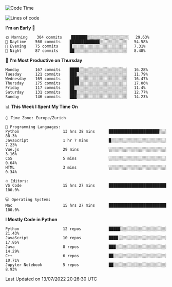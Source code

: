 <!--START_SECTION:waka-->
![Code Time](http://img.shields.io/badge/Code%20Time-0%20secs-blue)

![Lines of code](https://img.shields.io/badge/From%20Hello%20World%20I%27ve%20Written-13%20Million%20lines%20of%20code-blue)

**I'm an Early 🐤** 

```text
🌞 Morning    304 commits    ███████░░░░░░░░░░░░░░░░░░   29.63% 
🌆 Daytime    560 commits    █████████████░░░░░░░░░░░░   54.58% 
🌃 Evening    75 commits     █░░░░░░░░░░░░░░░░░░░░░░░░   7.31% 
🌙 Night      87 commits     ██░░░░░░░░░░░░░░░░░░░░░░░   8.48%

```
📅 **I'm Most Productive on Thursday** 

```text
Monday       167 commits    ████░░░░░░░░░░░░░░░░░░░░░   16.28% 
Tuesday      121 commits    ███░░░░░░░░░░░░░░░░░░░░░░   11.79% 
Wednesday    169 commits    ████░░░░░░░░░░░░░░░░░░░░░   16.47% 
Thursday     175 commits    ████░░░░░░░░░░░░░░░░░░░░░   17.06% 
Friday       117 commits    ██░░░░░░░░░░░░░░░░░░░░░░░   11.4% 
Saturday     131 commits    ███░░░░░░░░░░░░░░░░░░░░░░   12.77% 
Sunday       146 commits    ███░░░░░░░░░░░░░░░░░░░░░░   14.23%

```


📊 **This Week I Spent My Time On** 

```text
⌚︎ Time Zone: Europe/Zurich

💬 Programming Languages: 
Python                   13 hrs 38 mins      ██████████████████████░░░   88.3% 
JavaScript               1 hr 7 mins         █░░░░░░░░░░░░░░░░░░░░░░░░   7.23% 
Vue.js                   29 mins             ░░░░░░░░░░░░░░░░░░░░░░░░░   3.16% 
CSS                      5 mins              ░░░░░░░░░░░░░░░░░░░░░░░░░   0.64% 
HTML                     3 mins              ░░░░░░░░░░░░░░░░░░░░░░░░░   0.34%

🔥 Editors: 
VS Code                  15 hrs 27 mins      █████████████████████████   100.0%

💻 Operating System: 
Mac                      15 hrs 27 mins      █████████████████████████   100.0%

```

**I Mostly Code in Python** 

```text
Python                   12 repos            █████░░░░░░░░░░░░░░░░░░░░   21.43% 
JavaScript               10 repos            ████░░░░░░░░░░░░░░░░░░░░░   17.86% 
Java                     8 repos             ███░░░░░░░░░░░░░░░░░░░░░░   14.29% 
C++                      6 repos             ██░░░░░░░░░░░░░░░░░░░░░░░   10.71% 
Jupyter Notebook         5 repos             ██░░░░░░░░░░░░░░░░░░░░░░░   8.93%

```



 Last Updated on 13/07/2022 20:26:30 UTC
<!--END_SECTION:waka-->　　
